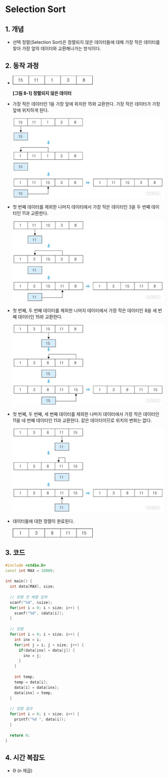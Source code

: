 # Selection Sort #

## 1. 개념
- 선택 정렬(Selection Sort)은 정렬되지 않은 데이터들에 대해 가장 작은 데이터를 찾아 가장 앞의 데이터와 교환해나가는 방식이다. 

## 2. 동작 과정
- ![[그림 8-1] 정렬되지 않은 데이터](./image/Selection.jpg)

  **[그림 8-1] 정렬되지 않은 데이터**

- 가장 작은 데이터인 1을 가장 앞에 위치한 15와 교환한다. 가장 작은 데이터가 가장 앞에 위치하게 된다.

  ![Selection2](./image/Selection2.jpg)

- 첫 번째 데이터를 제외한 나머지 데이터에서 가장 작은 데이터인 3을 두 번째 데이터인 11과 교환한다.

  ![Selection3](./image/Selection3.jpg)

- 첫 번째, 두 번째 데이터를 제외한 나머지 데이터에서 가장 작은 데이터인 8을 세 번째 데이터인 15와 교환한다.

  ![Selection4](./image/Selection4.jpg)

- 첫 번째, 두 번째, 세 번째 데이터를 제외한 나머지 데이터에서 가장 작은 데이터인 11을 네 번째 데이터인 11과 교환한다. 같은 데이터이므로 위치의 변화는 없다.

  ![Selection5](./image/Selection5.jpg)

- 데이터들에 대한 정렬이 완료된다.

  ![Selection6](./image/Selection6.jpg)

## 3. 코드
```c++
#include <stdio.h>
const int MAX = 10000;

int main() {
  int data[MAX], size;
  
  // 정렬 전 배열 입력
  scanf("%d", &size);
  for(int i = 0; i < size; i++) {
    scanf("%d", &data[i]);
  }
  
  // 정렬
  for(int i = 0; i < size; i++) {
    int inx = i;
    for(int j = i; j < size; j++) {
      if(data[inx] > data[j]) {
        inx = j;
      }
    }
    
    int temp;
    temp = data[i];
    data[i] = data[inx];
    data[inx] = temp;
  }
  
  // 정렬 결과
  for(int i = 0; i < size; i++) {
    printf("%d ", data[i]);
  }
  
  return 0;
}
```

## 4. 시간 복잡도

-  Θ (n 제곱) 
